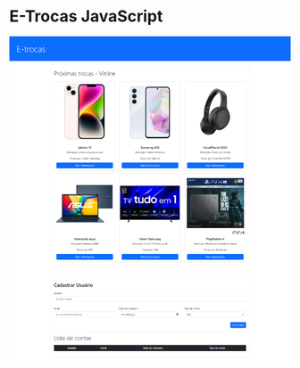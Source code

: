 ﻿# E-Trocas JavaScript
 ![Preview Image](https://raw.githubusercontent.com/Wgclassen/E-Trocas_JScript/refs/heads/main/images/preview.png)
